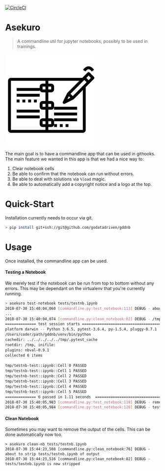 [![CircleCI](https://circleci.com/gh/godatadriven/gddnb.svg?style=svg&circle-token=b5a952961638dbbd272affda821e300d9542e04c)](https://circleci.com/gh/godatadriven/gddnb)

# Asekuro

> A commandline util for jupyter notebooks, possibly to be used in trainings. 

![](notebook-img.png)

The main goal is to have a commandline app that can be used in githooks. The main 
feature we wanted in this app is that we had a nice way to: 

1. Clear notebook cells 
2. Be able to confirm that the notebook can run without errors.
3. Be able to deal with solutions via `%load` magic.  
4. Be able to automatically add a copyright notice and a logo at the top. 

# Quick-Start 

Installation currently needs to occur via git. 

```bash
> pip install git+ssh://git@github.com/godatadriven/gddnb
```

# Usage 

Once installed, the commandline app can be used. 

#### Testing a Notebook 

We merely test if the notebook can be run from top to bottom without any 
errors. This may be dependant on the virtualenv that you're currently running.

```bash
> asekuro test-notebook tests/testnb.ipynb
2018-07-30 15:40:04,060 [commandline.py:test_notebook:113] DEBUG - about to test tests/testnb.ipynb
...
2018-07-30 15:40:04,074 [commandline.py:clean_notebook:82] DEBUG - /tmp/testnb-test.ipynb is now stripped
============== test session starts =======================================================================
platform darwin -- Python 3.6.5, pytest-3.6.4, py-1.5.4, pluggy-0.7.1 -- 
/Users/coder/path/gddnb/venv/bin/python
cachedir: ../../../../../tmp/.pytest_cache
rootdir: /tmp, inifile:
plugins: nbval-0.9.1
collected 6 items                                                                                                                                                                                                                                                   

tmp/testnb-test::ipynb::Cell 0 PASSED                                        [ 16%]
tmp/testnb-test::ipynb::Cell 1 PASSED                                        [ 33%]
tmp/testnb-test::ipynb::Cell 2 PASSED                                        [ 50%]
tmp/testnb-test::ipynb::Cell 3 PASSED                                        [ 66%]
tmp/testnb-test::ipynb::Cell 4 PASSED                                        [ 83%]
tmp/testnb-test::ipynb::Cell 5 PASSED                                        [100%]
============== 6 passed in 1.11 seconds  ==================================================================
2018-07-30 15:40:05,983 [commandline.py:test_notebook:118] DEBUG - removing temporary testing notebook /tmp/testnb-test.ipynb
2018-07-30 15:40:05,984 [commandline.py:test_notebook:120] DEBUG - testing done for tests/testnb.ipynb
```

#### Clean Notebook 

Sometimes you may want to remove the output of the cells. This can be done automatically now too. 

```
> asekuro clean-nb tests/testnb.ipynb 
2018-07-30 15:44:23,508 [commandline.py:clean_notebook:76] DEBUG - about to strip tests/testnb.ipynb of output
2018-07-30 15:44:23,516 [commandline.py:clean_notebook:82] DEBUG - tests/testnb.ipynb is now stripped
```
